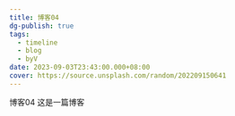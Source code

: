 ```yaml
---
title: 博客04
dg-publish: true
tags:
  - timeline
  - blog
  - byV
date: 2023-09-03T23:43:00.000+08:00
cover: https://source.unsplash.com/random/202209150641
---
```

<span 
class='ob-timelines' 
data-date='2023-09-03-23' 
data-title='博客04' 
data-img = 'https://source.unsplash.com/random/202209150641'
data-type='range'
data-end='2023-09-15-09'> 
博客04
</span>
这是一篇博客